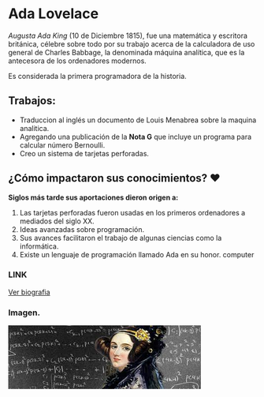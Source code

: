 # Ada Lovelace

*Augusta Ada King* (10 de Diciembre 1815), fue una matemática y escritora británica, célebre sobre todo por su trabajo acerca de la calculadora de uso general de Charles Babbage, la denominada máquina analítica, que es la antecesora de los ordenadores modernos.

Es considerada la primera programadora de la historia.

## Trabajos: 
- Traduccion al inglés un documento de Louis Menabrea sobre la maquina analitica. 
- Agregando una publicación de la **Nota G** que incluye un programa para calcular número Bernoulli. 
- Creo un sistema de tarjetas perforadas.


## ¿Cómo impactaron sus conocimientos? :heart: 
**Siglos más tarde sus aportaciones dieron origen a:**
1. Las tarjetas perforadas fueron usadas en los primeros ordenadores a mediados del siglo XX. 
2. Ideas avanzadas sobre programación. 
3. Sus avances facilitaron el trabajo de algunas ciencias como la informática. 
4. Existe un lenguaje de programación llamado Ada en su honor. computer

### LINK
[Ver biografia](https://www.youtube.com/watch?v=bYCDVwyuVt4)

### Imagen. 
![alt text](https://github.com/angelesrey/superheroinas/blob/main/adaL.jpg "Ada Lovelace fondo con formulas matematicas")
